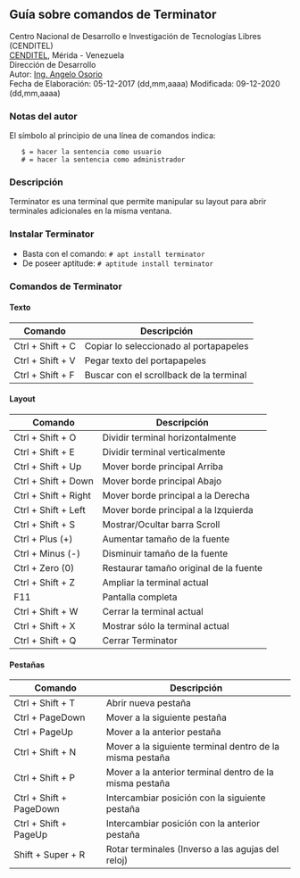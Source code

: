 ## Guía sobre comandos de Terminator
Centro Nacional de Desarrollo e Investigación de Tecnologías Libres (CENDITEL) <br>
[CENDITEL](https://www.cenditel.gob.ve/), Mérida - Venezuela<br>
Dirección de Desarrollo<br>
Autor: [Ing. Angelo Osorio](https://twitter.com/Engel_PAIN)<br>
Fecha de Elaboración: 05-12-2017 (dd,mm,aaaa)
Modificada: 09-12-2020 (dd,mm,aaaa)

### Notas del autor
El símbolo al principio de una línea de comandos indica:
```
   $ = hacer la sentencia como usuario
   # = hacer la sentencia como administrador
```

### Descripción
Terminator es una terminal que permite manipular su layout para abrir terminales adicionales en la
misma ventana.


### Instalar Terminator
- Basta con el comando: `# apt install terminator`
- De poseer aptitude: `# aptitude install terminator`

### Comandos de Terminator

#### Texto
|         Comando         |               Descripción               |
| ----------------------- | --------------------------------------- |
| Ctrl + Shift + C        | Copiar lo seleccionado al portapapeles  |
| Ctrl + Shift + V        | Pegar texto del portapapeles            |
| Ctrl + Shift + F        | Buscar con el scrollback de la terminal |

#### Layout
|         Comando         |               Descripción               |
| ----------------------- | --------------------------------------- |
| Ctrl + Shift + O        | Dividir terminal horizontalmente        |
| Ctrl + Shift + E        | Dividir terminal verticalmente          |
| Ctrl + Shift + Up       | Mover borde principal Arriba            |
| Ctrl + Shift + Down     | Mover borde principal Abajo             |
| Ctrl + Shift + Right    | Mover borde principal a la Derecha      |
| Ctrl + Shift + Left     | Mover borde principal a la Izquierda    |
| Ctrl + Shift + S        | Mostrar/Ocultar barra Scroll            |
| Ctrl + Plus (+)         | Aumentar tamaño de la fuente            |
| Ctrl + Minus (-)        | Disminuir tamaño de la fuente           |
| Ctrl + Zero (0)         | Restaurar tamaño original de la fuente  |
| Ctrl + Shift + Z        | Ampliar la terminal actual              |
| F11                     | Pantalla completa                       |
| Ctrl + Shift + W        | Cerrar la terminal actual               |
| Ctrl + Shift + X        | Mostrar sólo la terminal actual         |
| Ctrl + Shift + Q        | Cerrar Terminator                       |

#### Pestañas
|         Comando         |                        Descripción                       |
| ----------------------- | -------------------------------------------------------- |
| Ctrl + Shift + T        | Abrir nueva pestaña                                      |
| Ctrl + PageDown         | Mover a la siguiente pestaña                             |
| Ctrl + PageUp           | Mover a la anterior pestaña                              |
| Ctrl + Shift + N        | Mover a la siguiente terminal dentro de la misma pestaña |
| Ctrl + Shift + P        | Mover a la anterior terminal dentro de la misma pestaña  |
| Ctrl + Shift + PageDown | Intercambiar posición con la siguiente pestaña           |
| Ctrl + Shift + PageUp   | Intercambiar posición con la anterior pestaña            |
| Shift + Super + R       | Rotar terminales (Inverso a las agujas del reloj)        |